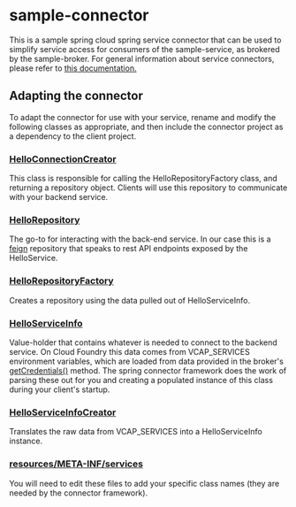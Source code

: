 # sample-connector
This is a sample spring cloud spring service connector that can be used to simplify service access for consumers of the sample-service, as brokered by the sample-broker. For general information about service connectors, please refer to [this documentation.](http://cloud.spring.io/spring-cloud-connectors/spring-cloud-spring-service-connector.html)

## Adapting the connector
To adapt the connector for use with your service, rename and modify the following classes as appropriate, and then include the connector project as a dependency to the client project.

### [HelloConnectionCreator](https://github.com/cf-platform-eng/simple-service-broker/blob/master/sample-connector/src/main/java/io/pivotal/cf/service/connector/HelloConnectionCreator.java)
This class is responsible for calling the HelloRepositoryFactory class, and returning a repository object. Clients will use this repository to communicate with your backend service.

### [HelloRepository](https://github.com/cf-platform-eng/simple-service-broker/blob/master/sample-connector/src/main/java/io/pivotal/cf/service/connector/HelloRepository.java)
The go-to for interacting with the back-end service. In our case this is a [feign](https://github.com/OpenFeign/feign) repository that speaks to rest API endpoints exposed by the HelloService.

### [HelloRepositoryFactory](https://github.com/cf-platform-eng/simple-service-broker/blob/master/sample-connector/src/main/java/io/pivotal/cf/service/connector/HelloRepositoryFactory.java)
Creates a repository using the data pulled out of HelloServiceInfo.
 
### [HelloServiceInfo](https://github.com/cf-platform-eng/simple-service-broker/blob/master/sample-connector/src/main/java/io/pivotal/cf/service/connector/HelloServiceInfo.java)
Value-holder that contains whatever is needed to connect to the backend service. On Cloud Foundry this data comes from VCAP_SERVICES environment variables, which are loaded from data provided in the broker's [getCredentials()](https://github.com/cf-platform-eng/simple-service-broker/blob/master/sample-broker/src/main/java/io/pivotal/cf/servicebroker/HelloBroker.java#L179-L200) method. The spring connector framework does the work of parsing these out for you and creating a populated instance of this class during your client's startup.

### [HelloServiceInfoCreator](https://github.com/cf-platform-eng/simple-service-broker/blob/master/sample-connector/src/main/java/io/pivotal/cf/service/connector/HelloServiceInfoCreator.java)
Translates the raw data from VCAP_SERVICES into a HelloServiceInfo instance.

### [resources/META-INF/services](https://github.com/cf-platform-eng/simple-service-broker/tree/master/sample-connector/src/main/resources/META-INF/services)
You will need to edit these files to add your specific class names (they are needed by the connector framework).
